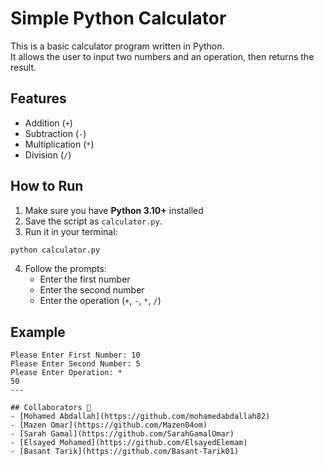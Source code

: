 # Simple Python Calculator

This is a basic calculator program written in Python.  
It allows the user to input two numbers and an operation, then returns the result.

## Features
- Addition (`+`)
- Subtraction (`-`)
- Multiplication (`*`)
- Division (`/`)

## How to Run
1. Make sure you have **Python 3.10+** installed
2. Save the script as `calculator.py`.
3. Run it in your terminal:

```bash
python calculator.py
```

4. Follow the prompts:
   - Enter the first number
   - Enter the second number
   - Enter the operation (`+`, `-`, `*`, `/`)

## Example
```text
Please Enter First Number: 10
Please Enter Second Number: 5
Please Enter Operation: *
50
---

## Collaborators 🤝
- [Mohamed Abdallah](https://github.com/mohamedabdallah82)
- [Mazen Omar](https://github.com/Mazen04om)
- [Sarah Gamal](https://github.com/SarahGamalOmar)
- [Elsayed Mohamed](https://github.com/ElsayedElemam)
- [Basant Tarik](https://github.com/Basant-Tarik01)
